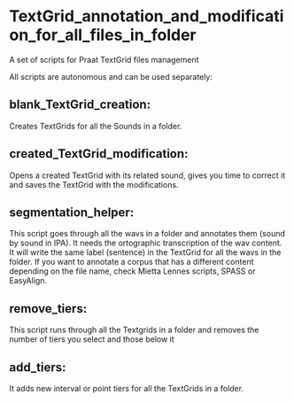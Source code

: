 # TextGrid_annotation_and_modification_for_all_files_in_folder
A set of scripts for Praat TextGrid files management

All scripts are autonomous and can be used separately:

## blank_TextGrid_creation: 
Creates TextGrids for all the Sounds in a folder.

## created_TextGrid_modification: 
Opens a created TextGrid with its related sound, gives you time to correct it and saves the TextGrid with the modifications.

## segmentation_helper: 
This script goes through all the wavs in a folder and annotates them (sound by sound in IPA). It needs the ortographic transcription of the wav content. It will write the same label (sentence) in the TextGrid for all the wavs in the folder. If you want to annotate a corpus that has a different content depending on the file name, check Mietta Lennes scripts, SPASS or EasyAlign.

## remove_tiers: 
This script runs through all the Textgrids in a folder and removes the number of tiers you select and those below it

## add_tiers: 
It adds new interval or point tiers for all the TextGrids in a folder.
